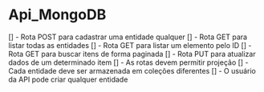 # Api_MongoDB

[] - Rota POST para cadastrar uma entidade qualquer
[] - Rota GET para listar todas as entidades 
[] - Rota GET para listar um elemento pelo ID
[] - Rota GET para buscar itens de forma paginada
[] - Rota PUT para atualizar dados de um determinado item
[] - As rotas devem permitir projeção
[] - Cada entidade deve ser armazenada em coleções diferentes
[] - O usuário da API pode criar qualquer entidade

